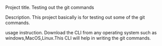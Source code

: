 Project title.
Testing out the git commands

Description.
This project basically is for testing out some of the git commands.

usage instruction.
 Download the CLI from any operating system such as windows,MacOS,Linux.This CLI will help in writing the git commands.
